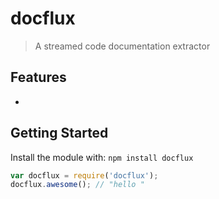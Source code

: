 # docflux

> A streamed code documentation extractor

## Features

  - 

## Getting Started
Install the module with: `npm install docflux`

```javascript
var docflux = require('docflux');
docflux.awesome(); // "hello "
```
